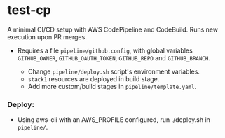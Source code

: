 # test-cp
A minimal CI/CD setup with AWS CodePipeline and CodeBuild. Runs new execution upon PR merges.

- Requires a file `pipeline/github.config`, with global variables 
`GITHUB_OWNER`, `GITHUB_OAUTH_TOKEN`, `GITHUB_REPO` and `GITHUB_BRANCH`.


  - Change `pipeline/deploy.sh` script's environment variables.
  - `stack1` resources are deployed in build stage.
  - Add more custom/build stages in `pipeline/template.yaml`.

### Deploy:
  - Using aws-cli with an AWS_PROFILE configured, run ./deploy.sh in `pipeline/`.